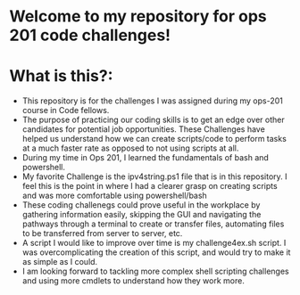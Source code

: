 # Welcome to my repository for ops 201 code challenges!
# What is this?:
- This repository is for the challenges I was assigned during my ops-201 course in Code fellows.
- The purpose of practicing our coding skills is to get an edge over other candidates for potential job opportunities. These Challenges have helped us understand how we can create scripts/code to perform tasks at a much faster rate as opposed to not using scripts at all.
- During my time in Ops 201, I learned the fundamentals of bash and powershell. 
- My favorite Challenge is the ipv4string.ps1 file that is in this repository. I feel this is the point in where I had a clearer grasp on creating scripts and was more comfortable using powershell/bash
- These coding challenegs could prove useful in the workplace by gathering information easily, skipping the GUI and navigating the pathways through a terminal to create or transfer files, automating files to be transferred from server to server, etc.
-  A script I would like to improve over time is my challenge4ex.sh script. I was overcomplicating the creation of this script, and would try to make it as simple as I could.
-  I am looking forward to tackling more complex shell scripting challenges and using more cmdlets to understand how they work more.
